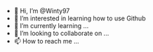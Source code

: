- 👋 Hi, I’m @Winty97
- 👀 I’m interested in learning how to use Github
- 🌱 I’m currently learning ...
- 💞️ I’m looking to collaborate on ...
- 📫 How to reach me ...

<!---
Winty97/Winty97 is a ✨ special ✨ repository because its `README.md` (this file) appears on your GitHub profile.
You can click the Preview link to take a look at your changes.
--->
